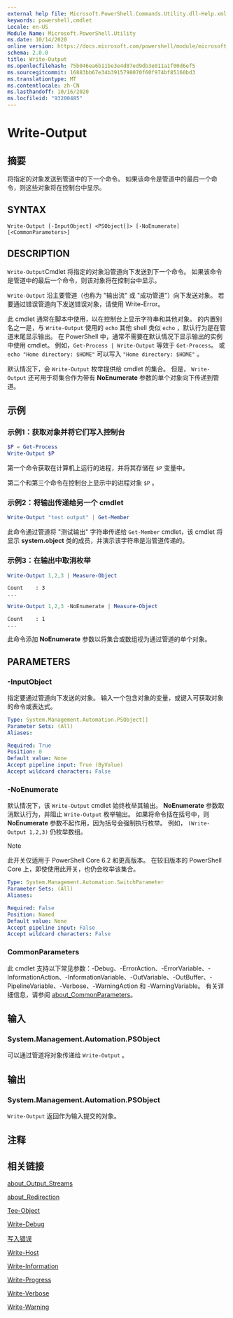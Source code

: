 ```yaml
---
external help file: Microsoft.PowerShell.Commands.Utility.dll-Help.xml
keywords: powershell,cmdlet
Locale: en-US
Module Name: Microsoft.PowerShell.Utility
ms.date: 10/14/2020
online version: https://docs.microsoft.com/powershell/module/microsoft.powershell.utility/write-output?view=powershell-6&WT.mc_id=ps-gethelp
schema: 2.0.0
title: Write-Output
ms.openlocfilehash: 75b046ea6b11be3e4d87ed9db3e011a1f00d6ef5
ms.sourcegitcommit: 16883bb67e34b3915798070f60f974bf85160bd3
ms.translationtype: MT
ms.contentlocale: zh-CN
ms.lasthandoff: 10/16/2020
ms.locfileid: "93200485"
---
```

# Write-Output

## 摘要
将指定的对象发送到管道中的下一个命令。 如果该命令是管道中的最后一个命令，则这些对象将在控制台中显示。

## SYNTAX

```
Write-Output [-InputObject] <PSObject[]> [-NoEnumerate] [<CommonParameters>]
```

## DESCRIPTION

`Write-Output`Cmdlet 将指定的对象沿管道向下发送到下一个命令。
如果该命令是管道中的最后一个命令，则该对象将在控制台中显示。

`Write-Output` 沿主要管道（也称为 "输出流" 或 "成功管道"）向下发送对象。 若要通过错误管道向下发送错误对象，请使用 Write-Error。

此 cmdlet 通常在脚本中使用，以在控制台上显示字符串和其他对象。 的内置别名之一是，与 `Write-Output` 使用的 `echo` 其他 shell 类似 `echo` ，默认行为是在管道末尾显示输出。 在 PowerShell 中，通常不需要在默认情况下显示输出的实例中使用 cmdlet。 例如，`Get-Process | Write-Output` 等效于 `Get-Process`。 或 `echo "Home directory: $HOME"` 可以写入 `"Home directory: $HOME"` 。

默认情况下，会 `Write-Output` 枚举提供给 cmdlet 的集合。 但是， `Write-Output` 还可用于将集合作为带有 **NoEnumerate** 参数的单个对象向下传递到管道。

## 示例

### 示例1：获取对象并将它们写入控制台

```powershell
$P = Get-Process
Write-Output $P
```

第一个命令获取在计算机上运行的进程，并将其存储在 `$P` 变量中。

第二个和第三个命令在控制台上显示中的进程对象 `$P` 。

### 示例2：将输出传递给另一个 cmdlet

```powershell
Write-Output "test output" | Get-Member
```

此命令通过管道将 "测试输出" 字符串传递给 `Get-Member` cmdlet，该 cmdlet 将显示 **system.object** 类的成员，并演示该字符串是沿管道传递的。

### 示例3：在输出中取消枚举

```powershell
Write-Output 1,2,3 | Measure-Object
```

```Output
Count    : 3
...
```

```powershell
Write-Output 1,2,3 -NoEnumerate | Measure-Object
```

```Output
Count    : 1
...
```

此命令添加 **NoEnumerate** 参数以将集合或数组视为通过管道的单个对象。

## PARAMETERS

### -InputObject

指定要通过管道向下发送的对象。 输入一个包含对象的变量，或键入可获取对象的命令或表达式。

```yaml
Type: System.Management.Automation.PSObject[]
Parameter Sets: (All)
Aliases:

Required: True
Position: 0
Default value: None
Accept pipeline input: True (ByValue)
Accept wildcard characters: False
```

### -NoEnumerate

默认情况下，该 `Write-Output` cmdlet 始终枚举其输出。 **NoEnumerate** 参数取消默认行为，并阻止 `Write-Output` 枚举输出。 如果将命令括在括号中，则 **NoEnumerate** 参数不起作用，因为括号会强制执行枚举。 例如， `(Write-Output 1,2,3)` 仍枚举数组。

> [!NOTE]
> 此开关仅适用于 PowerShell Core 6.2 和更高版本。 在较旧版本的 PowerShell Core 上，即使使用此开关，也仍会枚举该集合。

```yaml
Type: System.Management.Automation.SwitchParameter
Parameter Sets: (All)
Aliases:

Required: False
Position: Named
Default value: None
Accept pipeline input: False
Accept wildcard characters: False
```

### CommonParameters

此 cmdlet 支持以下常见参数：-Debug、-ErrorAction、-ErrorVariable、-InformationAction、-InformationVariable、-OutVariable、-OutBuffer、-PipelineVariable、-Verbose、-WarningAction 和 -WarningVariable。 有关详细信息，请参阅 [about_CommonParameters](https://go.microsoft.com/fwlink/?LinkID=113216)。

## 输入

### System.Management.Automation.PSObject

可以通过管道将对象传递给 `Write-Output` 。

## 输出

### System.Management.Automation.PSObject

`Write-Output` 返回作为输入提交的对象。

## 注释

## 相关链接

[about_Output_Streams](../Microsoft.PowerShell.Core/About/about_Output_Streams.md)

[about_Redirection](../Microsoft.PowerShell.Core/About/about_Redirection.md)

[Tee-Object](Tee-Object.md)

[Write-Debug](Write-Debug.md)

[写入错误](Write-Error.md)

[Write-Host](Write-Host.md)

[Write-Information](Write-Information.md)

[Write-Progress](Write-Progress.md)

[Write-Verbose](Write-Verbose.md)

[Write-Warning](Write-Warning.md)

